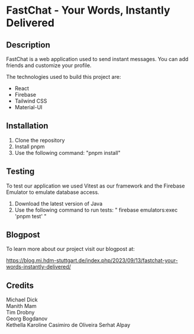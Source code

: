 # FastChat - Your Words, Instantly Delivered

## Description

FastChat is a web application used to send instant messages. You can add friends and customize your profile.

The technologies used to build this project are:

- React
- Firebase
- Tailwind CSS
- Material-UI

## Installation

1. Clone the repository
2. Install pnpm
3. Use the following command: "pnpm install"

## Testing

To test our application we used Vitest as our framework and the Firebase Emulator to emulate database access.

1. Download the latest version of Java
2. Use the following command to run tests: " firebase emulators:exec 'pnpm test' "

## Blogpost 

To learn more about our project visit our blogpost at:

https://blog.mi.hdm-stuttgart.de/index.php/2023/09/13/fastchat-your-words-instantly-delivered/ 

## Credits

Michael Dick                         
Manith Mam                           
Tim Drobny                             
Georg Bogdanov                    
Kethella Karoline Casimiro de Oliveira 
Serhat Alpay                           
